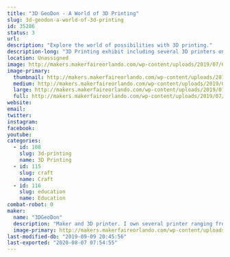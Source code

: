 ```yaml
---
title: "3D GeoDon - A World of 3D Printing"
slug: 3d-geodon-a-world-of-3d-printing
id: 35286
status: 3
url: 
description: "Explore the world of possibilities with 3D printing."
description-long: "3D Printing exhibit including several 3D printers on display, actively printing 3D objects. 3D printed objects on display demonstrating possibilities and capabilities of today’s 3D printing technologies.Small 3D samples will be available as give-aways to attendees (while supplies last). My experience with and passion for 3D printing techniques and equipment, makes me uniquely qualified to entertain questions and provide troubleshooting to attendees."
location: Unassigned
image: http://makers.makerfaireorlando.com/wp-content/uploads/2019/07/6B9E328B-BD4C-466E-9432-03D444976316-932x1024.jpeg
image-primary:
  thumbnail: http://makers.makerfaireorlando.com/wp-content/uploads/2019/07/6B9E328B-BD4C-466E-9432-03D444976316-150x150.jpeg
  medium: http://makers.makerfaireorlando.com/wp-content/uploads/2019/07/6B9E328B-BD4C-466E-9432-03D444976316-273x300.jpeg
  large: http://makers.makerfaireorlando.com/wp-content/uploads/2019/07/6B9E328B-BD4C-466E-9432-03D444976316-932x1024.jpeg
  full: http://makers.makerfaireorlando.com/wp-content/uploads/2019/07/6B9E328B-BD4C-466E-9432-03D444976316.jpeg
website: 
email: 
twitter: 
instagram: 
facebook: 
youtube: 
categories:
  - id: 108
    slug: 3d-printing
    name: 3D Printing
  - id: 115
    slug: craft
    name: Craft
  - id: 116
    slug: education
    name: Education
combat-robot: 0
maker:
  name: "3DGeoDon"
  description: "Maker and 3D printer. I own several printer ranging from inexpensive to more expensive. I consider myself to be of Intermedite to Advanced  skill level."
  image-primary: http://makers.makerfaireorlando.com/wp-content/uploads/2019/08/2B39041E-58DB-49B7-9033-7321E988877F-779x1024.jpeg
last-modified-db: "2019-09-09 20:45:56"
last-exported: "2020-08-07 07:54:55"
---
```

